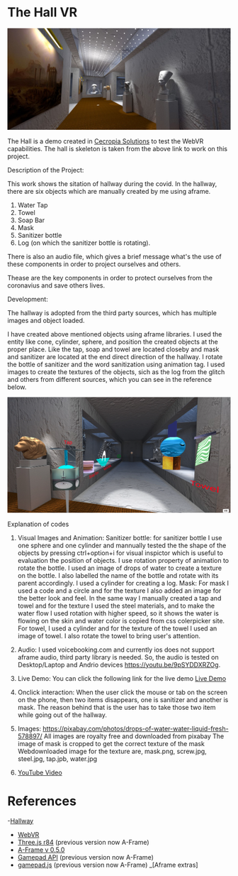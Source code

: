 # The Hall VR


![hallvr1](/screenshots/thehall1.jpg)


The Hall is a demo created in [Cecropia Solutions](http://www.cecropiasolutions.com/) to test the WebVR capabilities.
The hall is skeleton is taken from the above link to work on this project.


Description of the Project:

This work shows the sitation of hallway during the covid. In the hallway, there are six objects which are manually created by me using aframe.

1. Water Tap
2. Towel
3. Soap Bar
4. Mask
5. Sanitizer bottle
6. Log (on which the sanitizer bottle is rotating).

There is also an audio file, which gives a brief message what's the use of these components in order to project ourselves and others.

Thease are the key components in order to protect ourselves from the coronavius and save others lives.

Development:

The hallway is adopted from the third party sources, which has multiple images and object loaded.

I have created above mentioned objects using aframe libraries. I used the entity like cone, cylinder, sphere, and position the created objects at the proper place.
Like the tap, soap and towel are located closeby and mask and sanitizer are located at the end direct direction of the hallway. I rotate the bottle of sanitizer and the word sanitization using animation tag. I used images to create the textures of the objects, sich as the log from the glitch and others from different sources, which you can see in the reference below.

![Covid Safe Hallway](/screenshots/covid_safehallway.png)


Explanation of codes

1. Visual Images and Animation: Sanitizer bottle: for sanitizer bottle I use one sphere and one cylinder and mannually tested the the shape of the objects by pressing ctrl+option+i for visual inspictor which is useful to evaluation the position of objects. I use rotation property of animation to rotate the bottle. I used an image of drops of water to create a texture on the bottle. I also labelled the name of the bottle and rotate with its parent accordingly. I used a cylinder for creating a log. Mask: For mask I used a code and a circle and for the texture I also added an image for the better look and feel. In the same way I manually created a tap and towel and for the texture I used the steel materials, and to make the water flow I used rotation with higher speed, so it shows the water is flowing on the skin and water color is copied from css colerpicker site. For towel, I used a cylinder and for the texture of the towel I used an image of towel. I also rotate the towel to bring user's attention.

2. Audio: I used voicebooking.com and currently ios does not support aframe audio, third party library is needed. So, the audio is tested on Desktop/Laptop and Andrio devices https://youtu.be/9pSYDDXRZOg.

3. Live Demo: You can click the following link for the live demo
[Live Demo](https://kgyanwal.github.io/vr_project1_final/)

4. Onclick interaction: When the user click the mouse or tab on the screen on the phone, then two items disappears, one is sanitizer and another is mask. The reason behind that is the user has to take those two item while going out of the hallway.  

5. Images:
https://pixabay.com/photos/drops-of-water-water-liquid-fresh-578897/
All images are royalty free and downloaded from pixabay
The image of mask is cropped to get the correct texture of the mask
Webdownloaded image for the texture are, mask.png, screw.jpg, steel.jpg, tap.jpb, water.jpg


6. [YouTube Video](https://youtu.be/9pSYDDXRZOg)




# References
-[Hallway](https://cecropia.github.io/thehallaframe/)
- [WebVR](https://webvr.info/)
- [Three.js r84](https://threejs.org/) (previous version now A-Frame)
- [A-Frame v 0.5.0](https://aframe.io/)
- [Gamepad API](https://developer.mozilla.org/en-US/docs/Web/API/Gamepad_API/Using_the_Gamepad_API) (previous version now A-Frame)
- [gamepad.js](https://github.com/Absulit/gamepad.js) (previous version now A-Frame)
_[Aframe extras]

